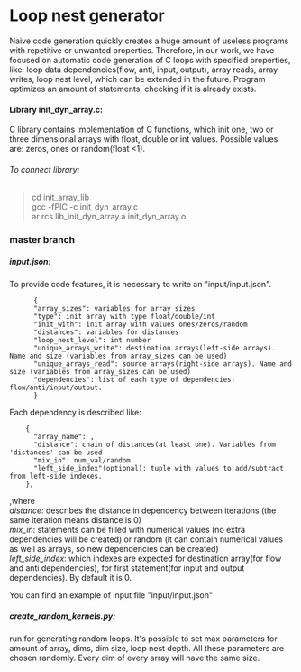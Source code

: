# Loop nest generator
Naive code generation quickly creates a huge amount of useless programs with repetitive or unwanted 
properties. Therefore, in our work, we have focused on automatic code generation of C loops with 
specified properties, like: loop data dependencies(flow, anti, input, output), array reads, array writes, 
loop nest level, which can be extended in the future. Program optimizes an amount of statements, checking if 
it is already exists.


#### Library init_dyn_array.c:
C library contains implementation of C functions, which init one, two or three dimensional arrays with float, double or int values.
Possible values are: zeros, ones or random(float <1). 

###### To connect library:
> cd init_array_lib </br>
> gcc -fPIC -c init_dyn_array.c </br>
> ar rcs lib_init_dyn_array.a init_dyn_array.o 

### master branch
##### input.json:
To provide code features, it is necessary to write an "input/input.json".

          {
          "array_sizes": variables for array sizes
          "type": init array with type float/double/int
          "init_with": init array with values ones/zeros/random
          "distances": variables for distances 
          "loop_nest_level": int number
          "unique_arrays_write": destination arrays(left-side arrays). Name and size (variables from array_sizes can be used)
          "unique_arrays_read": source arrays(right-side arrays). Name and size (variables from array_sizes can be used)
          "dependencies": list of each type of dependencies: flow/anti/input/output.
          }
Each dependency is described like:
        
        {
          "array_name": ,
          "distance": chain of distances(at least one). Variables from 'distances' can be used
          "mix_in": num_val/random
          "left_side_index"(optional): tuple with values to add/subtract from left-side indexes. 
        },
,where
_</br> distance_: describes the distance in dependency between iterations (the same iteration means distance is 0)
_</br> mix_in_: statements can be filled with numerical values (no extra dependencies will be created) or 
random (it can contain numerical values as well as arrays, so new dependencies can be created)
_</br> left_side_index_: which indexes are expected for destination array(for flow and anti dependencies), 
for first statement(for input and output dependencies). By default it is 0.
   
You can find an example of input file "input/input.json"



##### create_random_kernels.py:
run for generating random loops. It's possible to set max parameters for amount of array, dims, dim size, loop nest depth. All these parameters are chosen randomly. Every dim of every array will have the same size.


